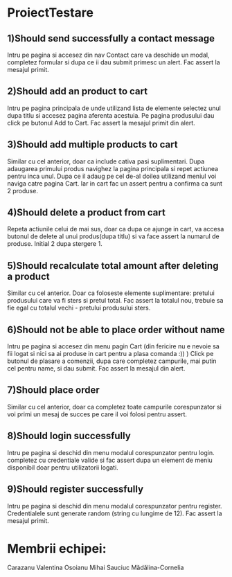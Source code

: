 # ProiectTestare
## 1)Should send successfully a contact message
Intru pe pagina si accesez din nav Contact care va deschide un modal, completez formular si dupa ce ii dau submit primesc un alert. Fac assert la mesajul primit.
## 2)Should add an product to cart
Intru pe pagina principala de unde utilizand lista de elemente selectez unul dupa titlu si accesez pagina aferenta acestuia. Pe pagina produsului dau click pe butonul Add to Cart.
Fac assert la mesajul primit din alert.
## 3)Should add multiple products to cart
Similar cu cel anterior, doar ca include cativa pasi suplimentari. Dupa adaugarea primului produs navighez la pagina principala si repet actiunea pentru inca unul. Dupa ce 
il adaug pe cel de-al doilea utilizand meniul voi naviga catre pagina Cart. Iar in cart fac un assert pentru a confirma ca sunt 2 produse.
## 4)Should delete a product from cart
Repeta actiunile celui de mai sus, doar ca dupa ce ajunge in cart, va accesa butonul de delete al unui produs(dupa titlu) si va face assert la numarul de produse. Initial 2 
dupa stergere 1.
## 5)Should recalculate total amount after deleting a product
Similar cu cel anterior. Doar ca foloseste elemente suplimentare: pretului produsului care va fi sters si pretul total. Fac assert la totalul nou, trebuie sa fie egal cu 
totalul vechi - pretului produsului sters.
## 6)Should not be able to place order without name
Intru pe pagina si accesez din menu pagin Cart (din fericire nu e nevoie sa fii logat si nici sa ai produse in cart pentru a plasa comanda :)) ) Click pe butonul de plasare a 
comenzii, dupa care completez campurile, mai putin cel pentru name, si dau submit. Fac assert la mesajul din alert.
## 7)Should place order
Similar cu cel anterior, doar ca completez toate campurile corespunzator si voi primi un mesaj de succes pe care il voi folosi pentru assert.
## 8)Should login successfully
Intru pe pagina si deschid din menu modalul corespunzator pentru login. completez cu credentiale valide si fac assert dupa un element de meniu disponibil doar pentru utilizatorii
logati.
## 9)Should register successfully
Intru pe pagina si deschid din menu modalul corespunzator pentru register. Credentialele sunt generate random (string cu lungime de 12). Fac assert la mesajul primit.
# Membrii echipei:
Carazanu Valentina
Osoianu Mihai
Sauciuc Mădălina-Cornelia
